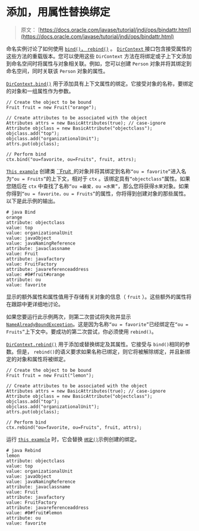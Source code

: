 # 添加，用属性替换绑定

> 原文： [https://docs.oracle.com/javase/tutorial/jndi/ops/bindattr.html](https://docs.oracle.com/javase/tutorial/jndi/ops/bindattr.html)

命名实例讨论了如何使用 [`bind()`， `rebind()`](bind.html) 。 [`DirContext` ](https://docs.oracle.com/javase/8/docs/api/javax/naming/directory/DirContext.html)接口包含接受属性的这些方法的重载版本。您可以使用这些 `DirContext` 方法在将绑定或子上下文添加到命名空间时将属性与对象相关联。例如，您可以创建 `Person` 对象并将其绑定到命名空间，同时关联该 `Person` 对象的属性。

[`DirContext.bind()`](https://docs.oracle.com/javase/8/docs/api/javax/naming/directory/DirContext.html#bind-javax.naming.Name-java.lang.Object-javax.naming.directory.Attributes-) 用于添加具有上下文属性的绑定。它接受对象的名称，要绑定的对象和一组属性作为参数。

```
// Create the object to be bound
Fruit fruit = new Fruit("orange");

// Create attributes to be associated with the object
Attributes attrs = new BasicAttributes(true); // case-ignore
Attribute objclass = new BasicAttribute("objectclass");
objclass.add("top");
objclass.add("organizationalUnit");
attrs.put(objclass);

// Perform bind
ctx.bind("ou=favorite, ou=Fruits", fruit, attrs);

```

[`This example`](examples/Bind.java) 创建类 [``Fruit` `](examples/Fruit.java)的对象并将其绑定到名称`“ou = favorite”`进入名为`“ou = Fruits”`的上下文，相对于 `ctx` 。该绑定具有`“objectclass”`属性。如果您随后在 `ctx` 中查找了名称`“ou =最爱，ou =水果”`，那么您将获得`水果`对象。如果你得到`“ou = favorite，ou = Fruits”`的属性，你将得到创建对象的那些属性。以下是此示例的输出。

```
# java Bind
orange
attribute: objectclass
value: top
value: organizationalUnit
value: javaObject
value: javaNamingReference
attribute: javaclassname
value: Fruit
attribute: javafactory
value: FruitFactory
attribute: javareferenceaddress
value: #0#fruit#orange
attribute: ou
value: favorite

```

显示的额外属性和属性值用于存储有关对象的信息（ `fruit` ）。这些额外的属性将在跟踪中更详细地讨论。

如果您要运行此示例两次，则第二次尝试将失败并显示 [`NameAlreadyBoundException`](https://docs.oracle.com/javase/8/docs/api/javax/naming/NameAlreadyBoundException.html)。这是因为名称`“ou = favorite”`已经绑定在`“ou = Fruits”`上下文中。要成功的第二次尝试，你必须使用 `rebind()`。

[`DirContext.rebind()`](https://docs.oracle.com/javase/8/docs/api/javax/naming/directory/DirContext.html#rebind-javax.naming.Name-java.lang.Object-javax.naming.directory.Attributes-) 用于添加或替换绑定及其属性。它接受与 `bind()`相同的参数。但是， `rebind()`的语义要求如果名称已绑定，则它将被解除绑定，并且新绑定的对象和属性将被绑定。

```
// Create the object to be bound
Fruit fruit = new Fruit("lemon");

// Create attributes to be associated with the object
Attributes attrs = new BasicAttributes(true); // case-ignore
Attribute objclass = new BasicAttribute("objectclass");
objclass.add("top");
objclass.add("organizationalUnit");
attrs.put(objclass);

// Perform bind
ctx.rebind("ou=favorite, ou=Fruits", fruit, attrs);

```

运行 [`this example`](examples/Rebind.java) 时，它会替换 [``绑定()``](examples/Bind.java)示例创建的绑定。

```
# java Rebind
lemon
attribute: objectclass
value: top
value: organizationalUnit
value: javaObject
value: javaNamingReference
attribute: javaclassname
value: Fruit
attribute: javafactory
value: FruitFactory
attribute: javareferenceaddress
value: #0#fruit#lemon
attribute: ou
value: favorite

```